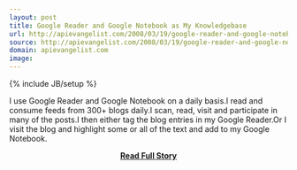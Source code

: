 ```yaml
---
layout: post
title: Google Reader and Google Notebook as My Knowledgebase
url: http://apievangelist.com/2008/03/19/google-reader-and-google-notebook-as-my-knowledgebase/
source: http://apievangelist.com/2008/03/19/google-reader-and-google-notebook-as-my-knowledgebase/
domain: apievangelist.com
image: 
---
```

{% include JB/setup %}<p>I use Google Reader and Google Notebook on a daily basis.I read and consume feeds from 300+ blogs daily.I scan, read, visit and participate in many of the posts.I then either tag the blog entries in my Google Reader.Or I visit the blog and highlight some or all of the text and add to my Google Notebook.</p>
<center><p><a href="http://apievangelist.com/2008/03/19/google-reader-and-google-notebook-as-my-knowledgebase/" style='padding:25px; font-sze:18px; font-weight: bold;'>Read Full Story</a></p></center>
